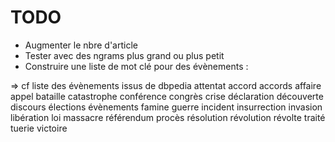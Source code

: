 # TODO

* Augmenter le nbre d'article
* Tester avec des ngrams plus grand ou plus petit
* Construire une liste de mot clé pour des évènements :

=> cf liste des évènements issus de dbpedia
attentat
accord
accords
affaire
appel
bataille
catastrophe
conférence
congrès
crise
déclaration
découverte
discours
élections
évènements
famine
guerre
incident
insurrection
invasion
libération
loi
massacre
référendum
procès
résolution
révolution
révolte
traité
tuerie
victoire


